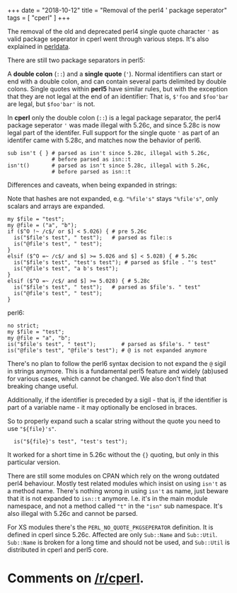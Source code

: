 +++
date = "2018-10-12"
title = "Removal of the perl4 ' package seperator"
tags = [ "cperl" ]
+++

The removal of the old and deprecated perl4 single quote character `'`
as valid package seperator in cperl went through various steps.
It's also explained in [perldata](https://perl11.github.io/cperl/perldata.html#Identifier-parsing).

There are still two package separators in perl5:

A **double colon** (`::`) and a **single quote** (`'`).  Normal
identifiers can start or end with a double colon, and can contain
several parts delimited by double colons.  Single quotes within **perl5**
have similar rules, but with the exception that they are not legal at
the end of an identifier: That is, `$'foo` and `$foo'bar` are legal,
but `$foo'bar'` is not.

In **cperl** only the double colon (`::`) is a legal package
separator, the perl4 package seperator `'` was made illegal with
5.26c, and since 5.28c is now legal part of the identifer.  Full
support for the single quote `'` as part of an identifer came with
5.28c, and matches now the behavior of perl6.

    sub isn't { } # parsed as isn't since 5.28c, illegal with 5.26c,
                  # before parsed as isn::t
    isn't()       # parsed as isn't since 5.28c, illegal with 5.26c,
                  # before parsed as isn::t

Differences and caveats, when being expanded in strings:

Note that hashes are not expanded, e.g. `"%file's"` stays `"%file's"`,
only scalars and arrays are expanded.

    my $file = "test";
    my @file = ("a", "b");
    if ($^O !~ /c$/ or $] < 5.026) { # pre 5.26c
      is("$file's test", " test");   # parsed as file::s
      is("@file's test", " test");
    }
    elsif ($^O =~ /c$/ and $] >= 5.026 and $] < 5.028) { # 5.26c
      is("$file's test", "test's test"); # parsed as $file . "'s test"
      is("@file's test", "a b's test");
    }
    elsif ($^O =~ /c$/ and $] >= 5.028) { # 5.28c
      is("$file's test", " test");   # parsed as $file's. " test"
      is("@file's test", " test");
    }

perl6:

    no strict;
    my $file = "test";
    my @file = "a", "b";
    is("$file's test", " test");        # parsed as $file's. " test"
    is("@file's test", "@file's test"); # @ is not expanded anymore
    
There's no plan to follow the perl6 syntax decision to not expand the
`@` sigil in strings anymore. This is a fundamental perl5 feature and
widely (ab)used for various cases, which cannot be changed. We also
don't find that breaking change useful.

Additionally, if the identifier is preceded by a sigil -
that is, if the identifier is part of a variable name - it
may optionally be enclosed in braces.

So to properly expand such a scalar string without the quote you
need to use `"${file}'s"`.

      is("${file}'s test", "test's test");

It worked for a short time in 5.26c without the `{}` quoting, but only
in this particular version.

There are still some modules on CPAN which rely on the wrong outdated
perl4 behaviour. Mostly test related modules which insist on using `isn't`
as a method name. There's nothing wrong in using `isn't` as name, just
beware that it is not expanded to `isn::t` anymore. I.e. it's in the 
main module namespace, and not a method called `"t"` in the `"isn"` sub
namespace. It's also illegal with 5.26c and cannot be parsed.

For XS modules there's the `PERL_NO_QUOTE_PKGSEPERATOR` definition.
It is defined in cperl since 5.26c. Affected are only `Sub::Name` and
`Sub::Util`. `Sub::Name` is broken for a long time and should not be used,
and `Sub::Util` is distributed in cperl and perl5 core.

# Comments on [/r/cperl](https://www.reddit.com/r/cperl/comments/9niw89/removal_of_the_perl4_package_seperator/).
